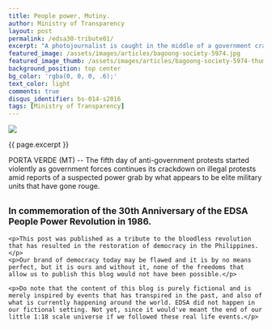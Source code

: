 ```yaml
---
title: People power, Mutiny.
author: Ministry of Transparency
layout: post
permalink: /edsa30-tribute01/
excerpt: "A photojournalist is caught in the middle of a government crackdown on protesters calling for the ouster of Prime Minister Benito Dusombre. He is later released after being detained on suspicion of taking part in subversive activities. (MT)"
featured_image: /assets/images/articles/bagoong-society-5974.jpg
featured_image_thumb: /assets/images/articles/bagoong-society-5974-thumb.jpg
background_position: top center
bg_color: 'rgba(0, 0, 0, .6);'
text_color: light
comments: true
disqus_identifier: bs-014-s2016
tags: [Ministry of Transparency]
---
```


<img src="{{ site.baseurl }}/assets/images/articles/bagoong-society-5974.jpg">
<p class="caption">{{ page.excerpt }}</p>

PORTA VERDE (MT) -- The fifth day of anti-government protests started violently as government forces continues its crackdown on illegal protests amid reports of a suspected power grab by what appears to be elite military units that have gone rouge.

<div class="panel">
	<h2><small>In commemoration of the 30th Anniversary of the EDSA People Power Revolution in 1986.</small></h2>
	
	<p>This post was published as a tribute to the bloodless revolution that has resulted in the restoration of democracy in the Philippines. </p>
	<p>Our brand of democracy today may be flawed and it is by no means perfect, but it is ours and without it, none of the freedoms that allow us to publish this blog would not have been possible.</p>

	<p>Do note that the content of this blog is purely fictional and is merely inspired by events that has transpired in the past, and also of what is currently happening around the world. EDSA did not happen in our fictional setting. Not yet, since it would've meant the end of our little 1:18 scale universe if we followed these real life events.</p>
</div>